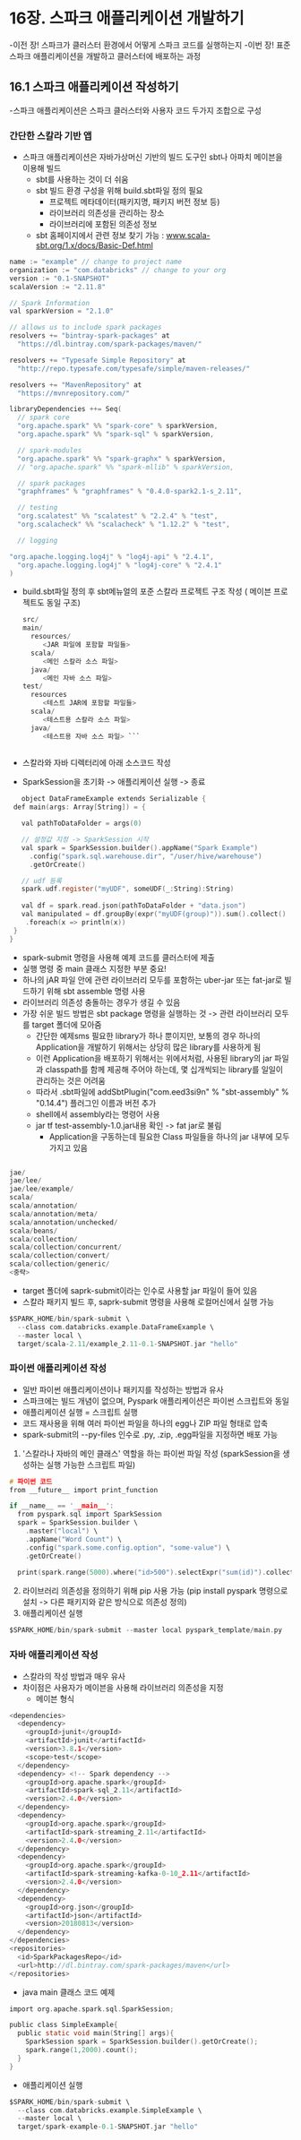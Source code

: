 
# 16장. 스파크 애플리케이션 개발하기  

-이전 장! 스파크가 클러스터 환경에서 어떻게 스파크 코드를 실행하는지
-이번 장! 표준 스파크 애플리케이션을 개발하고 클러스터에 배포하는 과정 

## 16.1 스파크 애플리케이션 작성하기 
-스파크 애플리케이션은 스파크 클러스터와 사용자 코드 두가지 조합으로 구성 

### 간단한 스칼라 기반 앱 
+ 스파크 애플리케이션은 자바가상머신 기반의 빌드 도구인 sbt나 아파치 메이븐을 이용해 빌드 
  + sbt를 사용하는 것이 더 쉬움 
  + sbt 빌드 환경 구성을 위해 build.sbt파일 정의 필요 
    + 프로젝트 메타데이터(패키지명, 패키지 버전 정보 등)
    + 라이브러리 의존성을 관리하는 장소 
    + 라이브러리에 포함된 의존성 정보 
  + sbt 홈페이지에서 관련 정보 찾기 가능 : www.scala-sbt.org/1.x/docs/Basic-Def.html

``` C
name := "example" // change to project name
organization := "com.databricks" // change to your org
version := "0.1-SNAPSHOT"
scalaVersion := "2.11.8"

// Spark Information
val sparkVersion = "2.1.0"

// allows us to include spark packages
resolvers += "bintray-spark-packages" at
  "https://dl.bintray.com/spark-packages/maven/"

resolvers += "Typesafe Simple Repository" at
  "http://repo.typesafe.com/typesafe/simple/maven-releases/"

resolvers += "MavenRepository" at
  "https://mvnrepository.com/"

libraryDependencies ++= Seq(
  // spark core
  "org.apache.spark" %% "spark-core" % sparkVersion,
  "org.apache.spark" %% "spark-sql" % sparkVersion,

  // spark-modules
  "org.apache.spark" %% "spark-graphx" % sparkVersion,
  // "org.apache.spark" %% "spark-mllib" % sparkVersion,

  // spark packages
  "graphframes" % "graphframes" % "0.4.0-spark2.1-s_2.11",

  // testing
  "org.scalatest" %% "scalatest" % "2.2.4" % "test",
  "org.scalacheck" %% "scalacheck" % "1.12.2" % "test",

  // logging

"org.apache.logging.log4j" % "log4j-api" % "2.4.1",
  "org.apache.logging.log4j" % "log4j-core" % "2.4.1"
) 
```

+ build.sbt파일 정의 후 sbt메뉴얼의 포준 스칼라 프로젝트 구조 작성 ( 메이븐 프로젝트도 동일 구조)
    
    
  ``` C
  src/
  main/
    resources/
       <JAR 파일에 포함할 파일들>
    scala/
       <메인 스칼라 소스 파일>
    java/
       <메인 자바 소스 파일>
  test/
    resources
       <테스트 JAR에 포함할 파일들>
    scala/
       <테스트용 스칼라 소스 파일>
    java/
       <테스트용 자바 소스 파일> ```  
       
+ 스칼라와 자바 디렉터리에 아래 소스코드 작성 
+ SparkSession을 초기화 -> 애플리케이션 실행 -> 종료 
    
 ``` C
    object DataFrameExample extends Serializable {
  def main(args: Array[String]) = {

    val pathToDataFolder = args(0)

    // 설정값 지정 -> SparkSession 시작
    val spark = SparkSession.builder().appName("Spark Example")
      .config("spark.sql.warehouse.dir", "/user/hive/warehouse")
      .getOrCreate()

    // udf 등록
    spark.udf.register("myUDF", someUDF(_:String):String)
    
    val df = spark.read.json(pathToDataFolder + "data.json")
    val manipulated = df.groupBy(expr("myUDF(group)")).sum().collect()
     .foreach(x => println(x))
  }
}  

```

+ spark-submit 명령을 사용해 예제 코드를 클러스터에 제출 
+ 실행 명령 중 main 클래스 지정한 부분 중요! 
+ 하나의 jAR 파일 안에 관련 라이브러리 모두를 포함하는 uber-jar 또는 fat-jar로 빌드하기 위해 sbt assemble 명령 사용 
+ 라이브러리 의존성 충돌하는 경우가 생길 수 있음 
+ 가장 쉬운 빌드 방법은 sbt package 명령을 실행하는 것 -> 관련 라이브러리 모두를 target 폴더에 모아줌 
  + 간단한 예제sms 필요한 library가 하나 뿐이지만, 보통의 경우 하나의 Application을 개발하기 위해서는 상당히 많은 library를 사용하게 됨 
  + 이런 Application을 배포하기 위해서는 위에서처럼, 사용된 library의 jar 파일과 classpath를 함께 제공해 주어야 하는데, 몇 십개씩되는 library를 일일이 관리하는 것은 어려움 
  + 따라서 .sbt파일에 addSbtPlugin("com.eed3si9n" % "sbt-assembly" % "0.14.4") 플러그인 이름과 버전 추가 
  + shell에서 assembly라는 명령어 사용 
  + jar tf test-assembly-1.0.jar내용 확인 -> fat jar로 불림 
    + Application을 구동하는데 필요한 Class 파일들을 하나의 jar 내부에 모두 가지고 있음 

``` C

jae/
jae/lee/
jae/lee/example/
scala/
scala/annotation/
scala/annotation/meta/
scala/annotation/unchecked/
scala/beans/
scala/collection/
scala/collection/concurrent/
scala/collection/convert/
scala/collection/generic/
<중략>

``` 

+ target 폴더에 saprk-submit이라는 인수로 사용할 jar 파일이 들어 있음 
+ 스칼라 패키지 빌드 후, saprk-submit 명령을 사용해 로컬머신에서 실행 가능 

``` C
$SPARK_HOME/bin/spark-submit \
  --class com.databricks.example.DataFrameExample \
  --master local \
  target/scala-2.11/example_2.11-0.1-SNAPSHOT.jar "hello"
``` 

### 파이썬 애플리케이션 작성 
+  일반 파이썬 애플리케이션이나 패키지를 작성하는 방법과 유사 
+  스파크에는 빌드 개념이 없으며, Pyspark 애플리케이션은 파이썬 스크립트와 동일 
  +  애플리케이션 실행 = 스크립트 실행
+ 코드 재사용을 위해 여러 파이썬 파일을 하나의 egg나 ZIP 파일 형태로 압축 
+ spark-submit의 --py-files 인수로 .py, .zip, .egg파일을 지정하면 배포 가능 
1. '스칼라나 자바의 메인 클래스' 역할을 하는 파이썬 파일 작성 (sparkSession을 생성하는 실행 가능한 스크립트 파일) 
``` C
# 파이썬 코드
from __future__ import print_function

if __name__ == '__main__':
  from pyspark.sql import SparkSession
  spark = SparkSession.builder \
    .master("local") \
    .appName("Word Count") \
    .config("spark.some.config.option", "some-value") \
    .getOrCreate()
  
  print(spark.range(5000).where("id>500").selectExpr("sum(id)").collect())
```
2. 라이브러리 의존성을 정의하기 위해 pip 사용 가능 (pip install pyspark 명령으로 설치 -> 다른 패키지와 같은 방식으로 의존성 정의)
3. 애플리케이션 실행 
``` C
$SPARK_HOME/bin/spark-submit --master local pyspark_template/main.py
``` 
### 자바 애플리케이션 작성 
+ 스칼라의 작성 방법과 매우 유사 
+ 차이점은 사용자가 메이븐을 사용해 라이브러리 의존성을 지정
  + 메이븐 형식 
``` C
<dependencies>
  <dependency>
    <groupId>junit</groupId>
    <artifactId>junit</artifactId>
    <version>3.8.1</version>
    <scope>test</scope>
  </dependency>
  <dependency> <!-- Spark dependency -->
    <groupId>org.apache.spark</groupId>
    <artifactId>spark-sql_2.11</artifactId>
    <version>2.4.0</version>
  </dependency>
  <dependency>
    <groupId>org.apache.spark</groupId>
    <artifactId>spark-streaming_2.11</artifactId>
    <version>2.4.0</version>
  </dependency>
  <dependency>
    <groupId>org.apache.spark</groupId>
    <artifactId>spark-streaming-kafka-0-10_2.11</artifactId>
    <version>2.4.0</version>
  </dependency>
  <dependency>
    <groupId>org.json</groupId>
    <artifactId>json</artifactId>
    <version>20180813</version>
  </dependency>
</dependencies>
<repositories>
  <id>SparkPackagesRepo</id>
  <url>http://dl.bintray.com/spark-packages/maven</url>
</repositories>
``` 

+ java main 클래스 코드 예제 

``` C
import org.apache.spark.sql.SparkSession;

public class SimpleExample{
  public static void main(String[] args){
    SparkSession spark = SparkSession.builder().getOrCreate();
    spark.range(1,2000).count();
  }
}
``` 
+ 애플리케이션 실행 
``` C
$SPARK_HOME/bin/spark-submit \
  --class com.databricks.example.SimpleExample \
  --master local \
  target/spark-example-0.1-SNAPSHOT.jar "hello"
``` 
 
